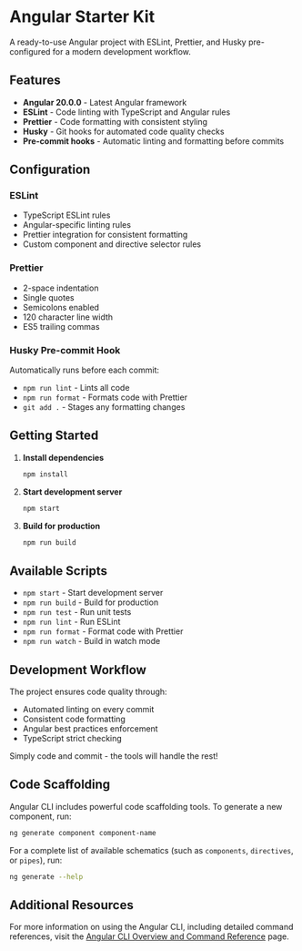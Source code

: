 # Angular Starter Kit

A ready-to-use Angular project with ESLint, Prettier, and Husky pre-configured for a modern development workflow.

## Features

- **Angular 20.0.0** - Latest Angular framework
- **ESLint** - Code linting with TypeScript and Angular rules
- **Prettier** - Code formatting with consistent styling
- **Husky** - Git hooks for automated code quality checks
- **Pre-commit hooks** - Automatic linting and formatting before commits

## Configuration

### ESLint

- TypeScript ESLint rules
- Angular-specific linting rules
- Prettier integration for consistent formatting
- Custom component and directive selector rules

### Prettier

- 2-space indentation
- Single quotes
- Semicolons enabled
- 120 character line width
- ES5 trailing commas

### Husky Pre-commit Hook

Automatically runs before each commit:

- `npm run lint` - Lints all code
- `npm run format` - Formats code with Prettier
- `git add .` - Stages any formatting changes

## Getting Started

1. **Install dependencies**

   ```bash
   npm install
   ```

2. **Start development server**

   ```bash
   npm start
   ```

3. **Build for production**
   ```bash
   npm run build
   ```

## Available Scripts

- `npm start` - Start development server
- `npm run build` - Build for production
- `npm run test` - Run unit tests
- `npm run lint` - Run ESLint
- `npm run format` - Format code with Prettier
- `npm run watch` - Build in watch mode

## Development Workflow

The project ensures code quality through:

- Automated linting on every commit
- Consistent code formatting
- Angular best practices enforcement
- TypeScript strict checking

Simply code and commit - the tools will handle the rest!

## Code Scaffolding

Angular CLI includes powerful code scaffolding tools. To generate a new component, run:

```bash
ng generate component component-name
```

For a complete list of available schematics (such as `components`, `directives`, or `pipes`), run:

```bash
ng generate --help
```

## Additional Resources

For more information on using the Angular CLI, including detailed command references, visit the [Angular CLI Overview and Command Reference](https://angular.dev/tools/cli) page.
